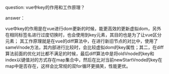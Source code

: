 question:
vue中key的作用和工作原理？

answer：

vue中key的作用是在vue进行dom更新的时候，能更高效的更新虚拟dom，另外在相同标签名进行过度切换时，也会使用到key元素，其目的也是为了让vue区分元素；
其工作原理就是在vue的diff算法中，在进行新旧节点的对比中，使用了sameVnode方法，其内部进行比较时，会比较虚拟dom的key属性；其二，在diff算法前面的优化对比都不满足的时候，最后diff算法中是将oldVnode的key和index以键值对的方式存在map集合中，然后在比对当前newStartVnode的key在map中是否存在，这样会比常规的双for循环更搞笑，性能更优。
